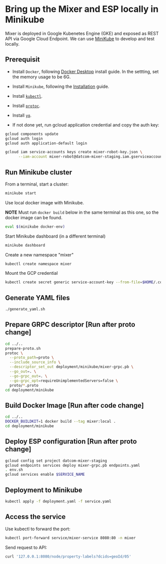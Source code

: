 # Bring up the Mixer and ESP locally in Minikube

Mixer is deployed in Google Kubenetes Engine (GKE) and exposed as REST API via
Google Cloud Endpoint. We can use [MiniKube](https://minikube.sigs.k8s.io/docs/) to develop and test locally.

## Prerequisit

* Install `Docker`, following [Docker Desktop](https://www.docker.com/products/docker-desktop) install guide. In the settting, set the memory usage to be 6G.

* Install `Minikube`, following the [Installation](https://minikube.sigs.k8s.io/docs/start/) guide.

* Install [`kubectl`](https://kubernetes.io/docs/tasks/tools/install-kubectl/).

* Install [`protoc`](http://google.github.io/proto-lens/installing-protoc.html).

* Install [`yq`](https://mikefarah.gitbook.io/yq/).

* If not done yet, run gcloud application credential and copy the auth key:

```bash
gcloud components update
gcloud auth login
gcloud auth application-default login

gcloud iam service-accounts keys create mixer-robot-key.json \
      --iam-account mixer-robot@datcom-mixer-staging.iam.gserviceaccount.com
```

## Run Minikube cluster

From a terminal, start a cluster:

```bash
minikube start
```

Use local docker image with Minikube.

**NOTE** Must run `docker build` below in the same terminal as this one,
so the docker image can be found.

```bash
eval $(minikube docker-env)
```

Start Minikube dashboard (in a different terminal)

```bash
minikube dashboard
```

Create a new namespace "mixer"

```bash
kubectl create namespace mixer
```

Mount the GCP credential

```bash
kubectl create secret generic service-account-key --from-file=$HOME/.config/gcloud/application_default_credentials.json --namespace=mixer
```

## Generate YAML files

```bash
./generate_yaml.sh
```

## Prepare GRPC descriptor [Run after proto change]

```bash
cd ../..
prepare-proto.sh
protoc \
  --proto_path=proto \
  --include_source_info \
  --descriptor_set_out deployment/minikube/mixer-grpc.pb \
  --go_out=. \
  --go-grpc_out=. \
  --go-grpc_opt=requireUnimplementedServers=false \
  proto/*.proto
cd deployment/minikube
```

## Build Docker Image [Run after code change]

```bash
cd ../..
DOCKER_BUILDKIT=1 docker build --tag mixer:local .
cd deployment/minikube
```

## Deploy ESP configuration  [Run after proto change]

```bash
gcloud config set project datcom-mixer-staging
gcloud endpoints services deploy mixer-grpc.pb endpoints.yaml
. env.sh
gcloud services enable $SERVICE_NAME
```

## Deployment to Minikube

```bash
kubectl apply -f deployment.yaml -f service.yaml
```

## Access the service

Use kubectl to forward the port:

```bash
kubectl port-forward service/mixer-service 8080:80 -n mixer
```

Send request to API:

```bash
curl '127.0.0.1:8080/node/property-labels?dcids=geoId/05'
```
